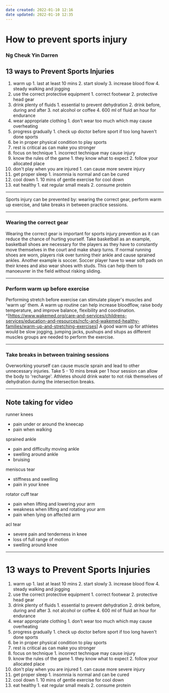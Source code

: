 ```yaml
---
date created: 2022-01-10 12:16
date updated: 2022-01-10 12:35
---
```


# How to prevent sports injury

### Ng Cheuk Yin Darren

## 13 ways to Prevent Sports Injuries

1. warm up
		1. last at least 10 mins
		2. start slowly
		3. increase blood flow
		4. steady walking and jogging
2. use the correct protective equipment
		1. correct footwear
		2. protective head gear
3. drink plenty of fluids
		1. essential to prevent dehydration
		2. drink before, during and after
		3. not alcohol or coffee
		4. 600 ml of fluid an hour for endurance
4. wear appropriate clothing
		1. don't wear too much which may cause overheating
5. progress gradually
		1. check up doctor before sport if too long haven't done sports
6. be in proper physical condition to play sports
7. rest is critical as can make you stronger
8. focus on technique
		1. incorrect technique may cause injury
9. know the rules of the game
		1. they know what to expect
		2. follow your allocated place
10. don't play when you are injured
			1. can cause more severe injury
11. get proper sleep
			1. insomnia is normal and can be cured
12. cool down
			1. 10 mins of gentle exercise for cool down
13. eat healthy
			1. eat regular small meals
			2. consume protein

---

Sports injury can be prevented by: wearing the correct gear, perform warm up exercise, and take breaks in between practice sessions.

---

### Wearing the correct gear

Wearing the correct gear is important for sports injury prevention as it can reduce the chance of hurting yourself.
Take basketball as an example, basketball shoes are necessary for the players as they have to constantly move themselves in the court and make sharp turns. If normal running shoes are worn, players risk over turning their ankle and cause sprained ankles.
Another example is soccer. Soccer player have to wear soft pads on their knees and also wear shoes with studs. This can help them to manoeuvrer in the field without risking sliding.

---

### Perform warm up before exercise

Performing stretch before exercise can stimulate player's muscles and 'warm up' them.
A warm up routine can help increase bloodflow, raise body temperature, and improve balance, flexibility and coordination. ^[https://www.wakemed.org/care-and-services/childrens-services/education-and-resources/ncfc-and-wakemed-healthy-families/warm-up-and-stretching-exercises]
A good warm up for athletes would be slow jogging, jumping jacks, pushups and situps as different muscles groups are needed to perform the exercise.

---

### Take breaks in between training sessions

Overworking yourself can cause muscle sprain and lead to other unnecessary injuries.
Take 5 - 10 mins break per 1 hour session can allow the body to 'recharge'.
Athletes should drink water to not risk themselves of dehydration during the intersection breaks.

---

## Note taking for video

runner knees

- pain under or around the kneecap
- pain when walking

sprained ankle

- pain and difficulty moving ankle
- swelling around ankle
- bruising

meniscus tear

- stiffness and swelling
- pain in your knee

rotator cuff tear

- pain when lifting and lowering your arm
- weakness when lifting and rotating your arm
- pain when lying on affected arm

acl tear

- severe pain and tenderness in knee
- loss of full range of motion
- swelling around knee

---

# 13 ways to Prevent Sports Injuries

1. warm up
		1. last at least 10 mins
		2. start slowly
		3. increase blood flow
		4. steady walking and jogging
2. use the correct protective equipment
		1. correct footwear
		2. protective head gear
3. drink plenty of fluids
		1. essential to prevent dehydration
		2. drink before, during and after
		3. not alcohol or coffee
		4. 600 ml of fluid an hour for endurance
4. wear appropriate clothing
		1. don't wear too much which may cause overheating
5. progress gradually
		1. check up doctor before sport if too long haven't done sports
6. be in proper physical condition to play sports
7. rest is critical as can make you stronger
8. focus on technique
		1. incorrect technique may cause injury
9. know the rules of the game
		1. they know what to expect
		2. follow your allocated place
10. don't play when you are injured
			1. can cause more severe injury
11. get proper sleep
			1. insomnia is normal and can be cured
12. cool down
			1. 10 mins of gentle exercise for cool down
13. eat healthy
			1. eat regular small meals
			2. consume protein

